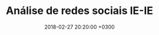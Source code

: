 ---
layout: single
title:  "Análise de redes sociais IE-IE "
excerpt: "Análise de redes de publicações na Scielo do IE-Unicamp e IE-UFRJ."
date:   2018-02-27 20:20:00 +0300
tags:
  - data analysis, social network analysis, python
header:
  image: /assets/images/banner.jpg
---